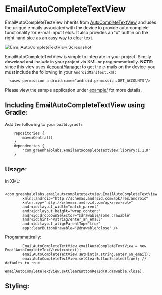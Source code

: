 EmailAutoCompleteTextView
=========================

EmailAutoCompleteTextView inherits from [AutoCompleteTextView][4] and uses the unique e-mails associated with the device to provide auto-complete functionality for e-mail input fields. It also provides an "x" button on the right hand side as an easy way to clear text. 

![EmailAutoCompleteTextView Screenshot][1]

EmailAutoCompleteTextView is simple to integrate in your project. Simply download and include in your project via XML or programmatically. **NOTE**: since this view uses [AccountManager][2] to get the e-mails on the device, you must include the following in your `AndroidManifest.xml`:

```
  <uses-permission android:name="android.permission.GET_ACCOUNTS"/>
```

Please view the sample application under [example/][3] for more details.


## Including EmailAutoCompleteTextView using Gradle:

Add the following to your `build.gradle`:

```
	repositories {
    	mavenCentral()
	}
	dependencies {
		'com.greenhalolabs.emailautocompletetextview:library:1.1.0'
	}
```

## Usage:

In XML:

```
    <com.greenhalolabs.emailautocompletetextview.EmailAutoCompleteTextView
    	xmlns:android="http://schemas.android.com/apk/res/android"
	    xmlns:app="http://schemas.android.com/apk/res-auto"
        android:layout_width="match_parent"
        android:layout_height="wrap_content"
        android:dropDownSelector="@drawable/some_drawable"
        android:hint="@string/enter_an_email"
        android:layout_alignParentTop="true"
        app:clearButtonDrawable="@drawable/close" />
```

Programmatically:

```
        EmailAutoCompleteTextView emailAutoCompleteTextView = new EmailAutoCompleteTextView(context);
        emailAutoCompleteTextView.setHint(R.string.enter_an_email);
        emailAutoCompleteTextView.setClearButtonEnabled(true); // defaults to true
        emailAutoCompleteTextView.setClearButtonResId(R.drawable.close);

```

## Styling:


[1]: https://raw.github.com/greenhalolabs/EmailAutoCompleteTextView/master/images/EmailAutoCompleteTextView_demo.gif
[2]: http://developer.android.com/reference/android/accounts/AccountManager.html
[3]: https://github.com/greenhalolabs/EmailAutoCompleteTextView/tree/master/example
[4]: http://developer.android.com/reference/android/widget/AutoCompleteTextView.html
